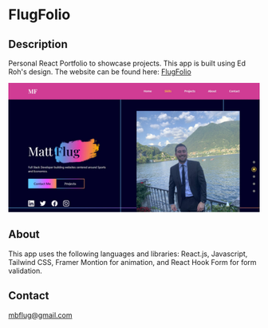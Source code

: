 # FlugFolio

## Description

Personal React Portfolio to showcase projects. This app is built using Ed Roh's design.
The website can be found here: <a href="https://flug-folio-qeweijwcc-mattflug.vercel.app/" target="_blank">FlugFolio</a>

![alt text](./src/assets/picjpg.jpg)

## About

This app uses the following languages and libraries: React.js, Javascript, Tailwind CSS, Framer Montion for animation, and React Hook Form for form validation.

## Contact

mbflug@gmail.com
